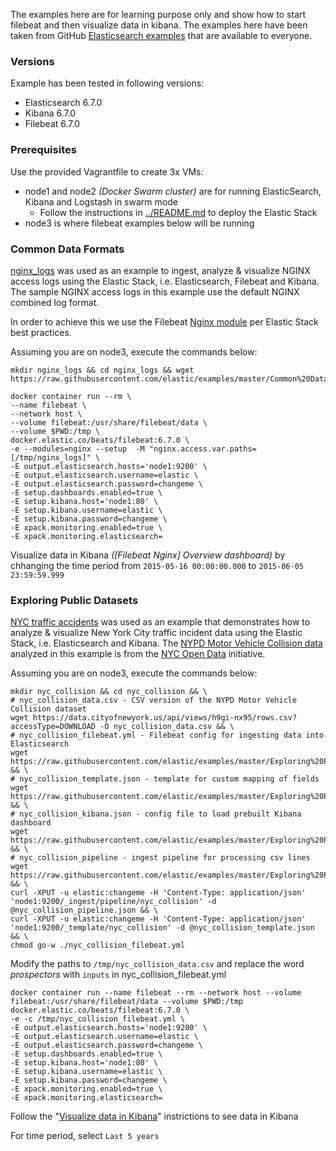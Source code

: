 The examples here are for learning purpose only and show how to start filebeat and then visualize data in kibana. The examples here have been taken from GitHub [Elasticsearch examples](https://github.com/elastic/examples) that are available to everyone.

### Versions
Example has been tested in following versions:
- Elasticsearch 6.7.0
- Kibana 6.7.0
- Filebeat 6.7.0


### Prerequisites
Use the provided Vagrantfile to create 3x VMs:
- node1 and node2 _(Docker Swarm cluster)_ are for running ElasticSearch, Kibana and Logstash in swarm mode
  - Follow the instructions in [../README.md](../README.md) to deploy the Elastic Stack
- node3 is where filebeat examples below will be running


### Common Data Formats
[nginx_logs](https://github.com/elastic/examples/tree/master/Common%20Data%20Formats/nginx_logs) was used as an example to ingest, analyze & visualize NGINX access logs using the Elastic Stack, i.e. Elasticsearch, Filebeat and Kibana. The sample NGINX access logs in this example use the default NGINX combined log format.

In order to achieve this we use the Filebeat [Nginx module](https://www.elastic.co/guide/en/beats/filebeat/6.0/filebeat-module-nginx.html) per Elastic Stack best practices.

Assuming you are on node3, execute the commands below:
```
mkdir nginx_logs && cd nginx_logs && wget https://raw.githubusercontent.com/elastic/examples/master/Common%20Data%20Formats/nginx_logs/nginx_logs

docker container run --rm \
--name filebeat \
--network host \
--volume filebeat:/usr/share/filebeat/data \
--volume $PWD:/tmp \
docker.elastic.co/beats/filebeat:6.7.0 \
-e --modules=nginx --setup  -M "nginx.access.var.paths=[/tmp/nginx_logs]" \
-E output.elasticsearch.hosts='node1:9200' \
-E output.elasticsearch.username=elastic \
-E output.elasticsearch.password=changeme \
-E setup.dashboards.enabled=true \
-E setup.kibana.host='node1:80' \
-E setup.kibana.username=elastic \
-E setup.kibana.password=changeme \
-E xpack.monitoring.enabled=true \
-E xpack.monitoring.elasticsearch=
```

Visualize data in Kibana _([Filebeat Nginx] Overview dashboard)_ by chhanging the time period from `2015-05-16 00:00:00.000` to `2015-06-05 23:59:59.999`

### Exploring Public Datasets
[NYC traffic accidents](https://github.com/elastic/examples/tree/master/Exploring%20Public%20Datasets/nyc_traffic_accidents) was used as an example that demonstrates how to analyze & visualize New York City traffic incident data using the Elastic Stack, i.e. Elasticsearch and Kibana. The [NYPD Motor Vehicle Collision data](https://data.cityofnewyork.us/Public-Safety/NYPD-Motor-Vehicle-Collisions/h9gi-nx95?) analyzed in this example is from the [NYC Open Data](https://opendata.cityofnewyork.us/) initiative.

Assuming you are on node3, execute the commands below:
```
mkdir nyc_collision && cd nyc_collision && \
# nyc_collision_data.csv - CSV version of the NYPD Motor Vehicle Collision dataset
wget https://data.cityofnewyork.us/api/views/h9gi-nx95/rows.csv?accessType=DOWNLOAD -O nyc_collision_data.csv && \
# nyc_collision_filebeat.yml - Filebeat config for ingesting data into Elasticsearch
wget https://raw.githubusercontent.com/elastic/examples/master/Exploring%20Public%20Datasets/nyc_traffic_accidents/nyc_collision_filebeat.yml && \
# nyc_collision_template.json - template for custom mapping of fields
wget https://raw.githubusercontent.com/elastic/examples/master/Exploring%20Public%20Datasets/nyc_traffic_accidents/nyc_collision_template.json && \
# nyc_collision_kibana.json - config file to load prebuilt Kibana dashboard
wget https://raw.githubusercontent.com/elastic/examples/master/Exploring%20Public%20Datasets/nyc_traffic_accidents/nyc_collision_kibana.json && \
# nyc_collision_pipeline - ingest pipeline for processing csv lines
wget https://raw.githubusercontent.com/elastic/examples/master/Exploring%20Public%20Datasets/nyc_traffic_accidents/nyc_collision_pipeline.json && \
curl -XPUT -u elastic:changeme -H 'Content-Type: application/json' 'node1:9200/_ingest/pipeline/nyc_collision' -d @nyc_collision_pipeline.json && \
curl -XPUT -u elastic:changeme -H 'Content-Type: application/json' 'node1:9200/_template/nyc_collision' -d @nyc_collision_template.json && \
chmod go-w ./nyc_collision_filebeat.yml
```
Modify the paths to `/tmp/nyc_collision_data.csv` and replace the word _prospectors_ with `inputs` in nyc_collision_filebeat.yml
```
docker container run --name filebeat --rm --network host --volume filebeat:/usr/share/filebeat/data --volume $PWD:/tmp docker.elastic.co/beats/filebeat:6.7.0 \
-e -c /tmp/nyc_collision_filebeat.yml \
-E output.elasticsearch.hosts='node1:9200' \
-E output.elasticsearch.username=elastic \
-E output.elasticsearch.password=changeme \
-E setup.dashboards.enabled=true \
-E setup.kibana.host='node1:80' \
-E setup.kibana.username=elastic \
-E setup.kibana.password=changeme \
-E xpack.monitoring.enabled=true \
-E xpack.monitoring.elasticsearch=
```
Follow the "[Visualize data in Kibana](https://github.com/elastic/examples/tree/master/Exploring%20Public%20Datasets/nyc_traffic_accidents#2-visualize-data-in-kibana)" instrictions to see data in Kibana

For time period, select `Last 5 years`
